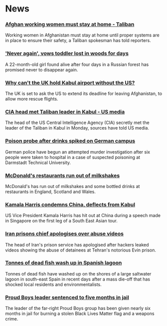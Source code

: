 # News
### [Afghan working women must stay at home - Taliban](https://www.bbc.com/news/world-asia-58315413)
Working women in Afghanistan must stay at home until proper systems are in place to ensure their safety, a Taliban spokesman has told reporters.
### ['Never again', vows toddler lost in woods for days](https://www.bbc.com/news/world-europe-58315926)
A 22-month-old girl found alive after four days in a Russian forest has promised never to disappear again.
### [Why can't the UK hold Kabul airport without the US?](https://www.bbc.com/news/world-58305185)
The UK is set to ask the US to extend its deadline for leaving Afghanistan, to allow more rescue flights.
### [CIA head met Taliban leader in Kabul - US media](https://www.bbc.com/news/world-asia-58320516)
The head of the US Central Intelligence Agency (CIA) secretly met the leader of the Taliban in Kabul in Monday, sources have told US media.
### [Poison probe after drinks spiked on German campus](https://www.bbc.com/news/world-europe-58315927)
German police have begun an attempted murder investigation after six people were taken to hospital in a case of suspected poisoning at Darmstadt Technical University.
### [McDonald's restaurants run out of milkshakes](https://www.bbc.com/news/business-58315152)
McDonald's has run out of milkshakes and some bottled drinks at restaurants in England, Scotland and Wales.
### [Kamala Harris condemns China, deflects from Kabul](https://www.bbc.com/news/world-asia-58312947)
US Vice President Kamala Harris has hit out at China during a speech made in Singapore on the first leg of a South East Asian tour.
### [Iran prisons chief apologises over abuse videos](https://www.bbc.com/news/world-middle-east-58315816)
The head of Iran's prison service has apologised after hackers leaked videos showing the abuse of detainees at Tehran's notorious Evin prison.
### [Tonnes of dead fish wash up in Spanish lagoon](https://www.bbc.com/news/world-europe-58311105)
Tonnes of dead fish have washed up on the shores of a large saltwater lagoon in south-east Spain in recent days after a mass die-off that has shocked local residents and environmentalists.
### [Proud Boys leader sentenced to five months in jail](https://www.bbc.com/news/world-us-canada-58312254)
The leader of the far-right Proud Boys group has been given nearly six months in jail for burning a stolen Black Lives Matter flag and a weapons crime.
